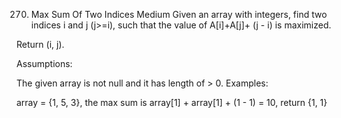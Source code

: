 270. Max Sum Of Two Indices
Medium
Given an array with integers, find two indices i and j  (j>=i),  such that the value of A[i]+A[j]+ (j - i) is maximized.

Return (i, j).

Assumptions:

The given array is not null and it has length of > 0.
Examples:

array = {1, 5, 3}, the max sum is array[1] + array[1] + (1 - 1) = 10, return {1, 1}
